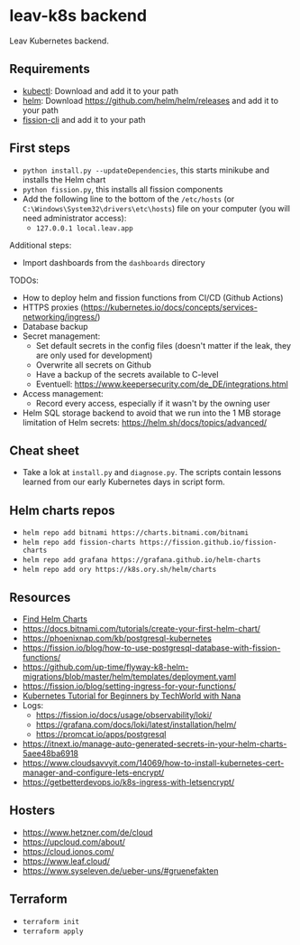 # leav-k8s backend

Leav Kubernetes backend.

## Requirements

-   [kubectl](https://kubernetes.io/releases/download/): Download and add it to your path
-   [helm](https://helm.sh/docs/intro/install/): Download https://github.com/helm/helm/releases and add it to your path
-   [fission-cli](https://fission.io/docs/installation/#install-fission-cli) and add it to your path

## First steps

-   `python install.py --updateDependencies`, this starts minikube and installs the Helm chart
-   `python fission.py`, this installs all fission components
-   Add the following line to the bottom of the `/etc/hosts` (or `C:\Windows\System32\drivers\etc\hosts`) file on your computer (you will need administrator access):
    -   `127.0.0.1 local.leav.app`

Additional steps:

-   Import dashboards from the `dashboards` directory

TODOs:

-   How to deploy helm and fission functions from CI/CD (Github Actions)
-   HTTPS proxies (https://kubernetes.io/docs/concepts/services-networking/ingress/)
-   Database backup
-   Secret management:
    -   Set default secrets in the config files (doesn't matter if the leak, they are only used for development)
    -   Overwrite all secrets on Github
    -   Have a backup of the secrets available to C-level
    -   Eventuell: https://www.keepersecurity.com/de_DE/integrations.html
-   Access management:
    -   Record every access, especially if it wasn't by the owning user
-   Helm SQL storage backend to avoid that we run into the 1 MB storage limitation of Helm secrets: https://helm.sh/docs/topics/advanced/

## Cheat sheet

-   Take a lok at `install.py` and `diagnose.py`. The scripts contain lessons learned from our early Kubernetes days in script form.

## Helm charts repos

-   `helm repo add bitnami https://charts.bitnami.com/bitnami`
-   `helm repo add fission-charts https://fission.github.io/fission-charts`
-   `helm repo add grafana https://grafana.github.io/helm-charts`
-   `helm repo add ory https://k8s.ory.sh/helm/charts`

## Resources

-   [Find Helm Charts](https://artifacthub.io/)
-   https://docs.bitnami.com/tutorials/create-your-first-helm-chart/
-   https://phoenixnap.com/kb/postgresql-kubernetes
-   https://fission.io/blog/how-to-use-postgresql-database-with-fission-functions/
-   https://github.com/up-time/flyway-k8-helm-migrations/blob/master/helm/templates/deployment.yaml
-   https://fission.io/blog/setting-ingress-for-your-functions/
-   [Kubernetes Tutorial for Beginners by TechWorld with Nana](https://www.youtube.com/watch?v=X48VuDVv0do)
-   Logs:
    -   https://fission.io/docs/usage/observability/loki/
    -   https://grafana.com/docs/loki/latest/installation/helm/
    -   https://promcat.io/apps/postgresql
-   https://itnext.io/manage-auto-generated-secrets-in-your-helm-charts-5aee48ba6918
-   https://www.cloudsavvyit.com/14069/how-to-install-kubernetes-cert-manager-and-configure-lets-encrypt/
-   https://getbetterdevops.io/k8s-ingress-with-letsencrypt/

## Hosters

-   https://www.hetzner.com/de/cloud
-   https://upcloud.com/about/
-   https://cloud.ionos.com/
-   https://www.leaf.cloud/
-   https://www.syseleven.de/ueber-uns/#gruenefakten

## Terraform

-   `terraform init`
-   `terraform apply`
